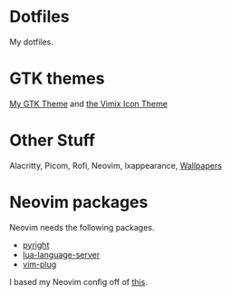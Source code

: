 # Dotfiles
My dotfiles.

# GTK themes
[My GTK Theme](https://github.com/Mespyr/ruby-dark-gtk-theme) and [the Vimix Icon Theme](https://github.com/vinceliuice/vimix-icon-theme)

# Other Stuff
Alacritty, Picom, Rofi, Neovim, lxappearance, [Wallpapers](wall/)


# Neovim packages 
Neovim needs the following packages. 
- [pyright](https://github.com/microsoft/pyright)
- [lua-language-server](https://github.com/sumneko/lua-language-server)
- [vim-plug](https://github.com/junegunn/vim-plug) 

I based my Neovim config off of [this](https://github.com/notusknot/dotfiles-nix/tree/main/config/nvim).
